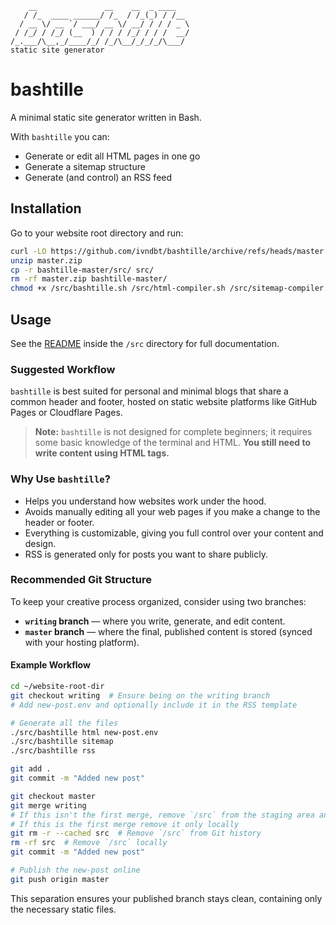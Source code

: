 ```
    __               __    __  _ ____   
   / /_  ____ ______/ /_  / /_(_) / /__
  / __ \/ __ `/ ___/ __ \/ __/ / / / _ \
 / /_/ / /_/ (__  ) / / / /_/ / / /  __/
/_.___/\__,_/____/_/ /_/\__/_/_/_/\___/
static site generator
```

# bashtille

A minimal static site generator written in Bash.

With `bashtille` you can:

- Generate or edit all HTML pages in one go
- Generate a sitemap structure
- Generate (and control) an RSS feed

## Installation

Go to your website root directory and run:

```bash
curl -LO https://github.com/ivndbt/bashtille/archive/refs/heads/master.zip
unzip master.zip
cp -r bashtille-master/src/ src/
rm -rf master.zip bashtille-master/
chmod +x /src/bashtille.sh /src/html-compiler.sh /src/sitemap-compiler.sh /src/rss-compiler.sh
```

## Usage

See the [README](/src/README.md) inside the `/src` directory for full documentation.

### Suggested Workflow

`bashtille` is best suited for personal and minimal blogs that share a common header and footer, hosted on static website platforms like GitHub Pages or Cloudflare Pages.

> **Note:** `bashtille` is not designed for complete beginners; it requires some basic knowledge of the terminal and HTML. **You still need to write content using HTML tags.**

### Why Use `bashtille`?

- Helps you understand how websites work under the hood.
- Avoids manually editing all your web pages if you make a change to the header or footer.
- Everything is customizable, giving you full control over your content and design.
- RSS is generated only for posts you want to share publicly.

### Recommended Git Structure

To keep your creative process organized, consider using two branches:

- **`writing` branch** — where you write, generate, and edit content.
- **`master` branch** — where the final, published content is stored (synced with your hosting platform).

#### Example Workflow

```bash
cd ~/website-root-dir
git checkout writing  # Ensure being on the writing branch
# Add new-post.env and optionally include it in the RSS template

# Generate all the files
./src/bashtille html new-post.env
./src/bashtille sitemap
./src/bashtille rss

git add .
git commit -m "Added new post"

git checkout master
git merge writing
# If this isn't the first merge, remove `/src` from the staging area and locally
# If this is the first merge remove it only locally
git rm -r --cached src  # Remove `/src` from Git history
rm -rf src  # Remove `/src` locally
git commit -m "Added new post"

# Publish the new-post online
git push origin master
```

This separation ensures your published branch stays clean, containing only the necessary static files.

